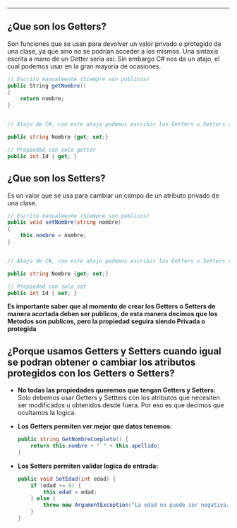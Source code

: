 
---
## ¿Que son los Getters?
Son funciones que se usan para devolver un valor privado o protegido de una clase, ya que sino no se podrian acceder a los mismos. Una sintaxis escrita a mano de un Getter seria asi. Sin embargo C# nos da un atajo, el cual podemos usar en la gran mayoria de ocasiones.

```csharp
// Escrito manualmente (Siempre son publicos)
public String getNombre() 
{ 
	return nombre; 
}


// Atajo de C#, con este atajo podemos escribir los Getters o Setters de una propiedad de manerae mas eficiente.

public string Nombre {get; set;}

// Propiedad con solo getter 
public int Id { get; }

```

## ¿Que son los Setters?
Es un valor que se usa para cambiar un campo de un atributo privado de una clase. 

```csharp
// Escrito manualmente (Siempre son publicos)
public void setNombre(string nombre) 
{ 
	this.nombre = nombre;
}


// Atajo de C#, con este atajo podemos escribir los Getters o Setters de una propiedad de manerae mas eficiente.

public string Nombre {get; set;}

// Propiedad con solo set
public int Id { set; }
```

**Es importante saber que al momento de crear los Getters o Setters de manera acortada deben ser publicos, de esta manera decimos que los Metodos son publicos, pero la propiedad seguira siendo Privada o protegida**


## ¿Porque usamos Getters y Setters cuando igual se podran obtener o cambiar los atributos protegidos con los Getters o Setters?

- **No todas las propiedades queremos que tengan Getters y Setters:**
	Solo debemos usar Getters y Settters con los atributos que necesiten ser modificados u obtenidos desde fuera. Por eso es que decimos que ocultamos la logica.

- **Los Getters permiten ver mejor que datos tenemos:**
	```csharp
	public string GetNombreCompleto() {
	    return this.nombre + " " + this.apellido;
	}
	```

- **Los Setters permiten validar logica de entrada:**
	```csharp
	public void SetEdad(int edad) {
	    if (edad >= 0) {
	        this.edad = edad;
	    } else {
	        throw new ArgumentException("La edad no puede ser negativa.");
	    }
	}
	```
